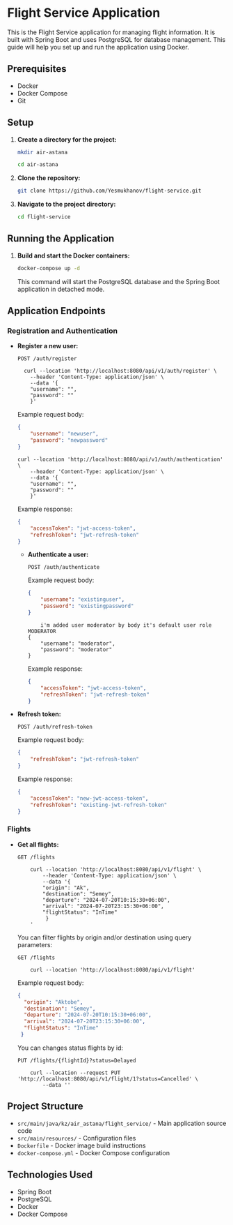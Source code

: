 # Flight Service Application

This is the Flight Service application for managing flight information. It is built with Spring Boot and uses PostgreSQL for database management. This guide will help you set up and run the application using Docker.

## Prerequisites

- Docker
- Docker Compose
- Git

## Setup

1. **Create a directory for the project:**

    ```sh
    mkdir air-astana
    ```

    ```sh
    cd air-astana
    ```
   

2. **Clone the repository:**

    ```sh
    git clone https://github.com/Yesmukhanov/flight-service.git
    ```

3. **Navigate to the project directory:**

    ```sh
    cd flight-service
    ```

## Running the Application

1. **Build and start the Docker containers:**

    ```sh
    docker-compose up -d
    ```

   This command will start the PostgreSQL database and the Spring Boot application in detached mode.

## Application Endpoints

### Registration and Authentication

- **Register a new user:**

    ```http
    POST /auth/register
    ```
  
    ```curl
      curl --location 'http://localhost:8080/api/v1/auth/register' \
        --header 'Content-Type: application/json' \
        --data '{
        "username": "",
        "password": ""
        }'
    ```

  Example request body:

    ```json
    {
        "username": "newuser",
        "password": "newpassword"
    }
    ```
    
    ```curl
    curl --location 'http://localhost:8080/api/v1/auth/authentication' \
        --header 'Content-Type: application/json' \
        --data '{
        "username": "",
        "password": ""
        }'
    ```

  Example response:

    ```json
    {
        "accessToken": "jwt-access-token",
        "refreshToken": "jwt-refresh-token"
    }
    ```

  - **Authenticate a user:**

      ```http
      POST /auth/authenticate
      ```

    Example request body:

      ```json
      {
          "username": "existinguser",
          "password": "existingpassword"
      }
      ```
      ```info 
          i'm added user moderator by body it's default user role MODERATOR
      {
          "username": "moderator",
          "password": "moderator"
      }
      ```

    Example response:

      ```json
      {
          "accessToken": "jwt-access-token",
          "refreshToken": "jwt-refresh-token"
      }
      ```

- **Refresh token:**

    ```http
    POST /auth/refresh-token
    ```

  Example request body:

    ```json
    {
        "refreshToken": "jwt-refresh-token"
    }
    ```

  Example response:

    ```json
    {
        "accessToken": "new-jwt-access-token",
        "refreshToken": "existing-jwt-refresh-token"
    }
    ```

### Flights

- **Get all flights:**

    ```http
    GET /flights
    ```
    ```curl
        curl --location 'http://localhost:8080/api/v1/flight' \
            --header 'Content-Type: application/json' \
            --data '{
            "origin": "Ak",
            "destination": "Semey",
            "departure": "2024-07-20T10:15:30+06:00",
            "arrival": "2024-07-20T23:15:30+06:00",
            "flightStatus": "InTime"
             }
        '
    ```

  You can filter flights by origin and/or destination using query parameters:

    ```http
    GET /flights
    ```
    ```curl
        curl --location 'http://localhost:8080/api/v1/flight'
    ```
  Example request body:

    ```json
    {
      "origin": "Aktobe",
      "destination": "Semey",
      "departure": "2024-07-20T10:15:30+06:00",
      "arrival": "2024-07-20T23:15:30+06:00",
      "flightStatus": "InTime"
     }
    ``` 
  You can changes status flights by id:

    ```http
    PUT /flights/{flightId}?status=Delayed
    ```
    ```curl
        curl --location --request PUT 'http://localhost:8080/api/v1/flight/1?status=Cancelled' \
            --data ''
    ```
    

## Project Structure

- `src/main/java/kz/air_astana/flight_service/` - Main application source code
- `src/main/resources/` - Configuration files
- `Dockerfile` - Docker image build instructions
- `docker-compose.yml` - Docker Compose configuration

## Technologies Used

- Spring Boot
- PostgreSQL
- Docker
- Docker Compose


